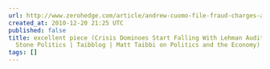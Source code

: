 ```yaml
---
url: http://www.zerohedge.com/article/andrew-cuomo-file-fraud-charges-against-ernst-young-lehman-repo-105-involvement
created_at: 2010-12-20 21:25 UTC
published: false
title: excellent piece (Crisis Dominoes Start Falling With Lehman Auditor | Rolling
  Stone Politics | Taibblog | Matt Taibbi on Politics and the Economy)
tags: []
---
```



